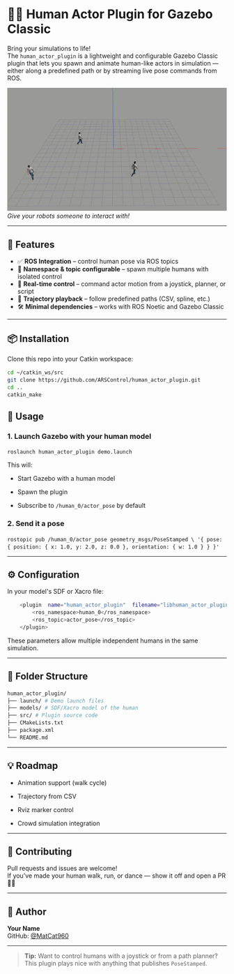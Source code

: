 # 🧍‍♂️ Human Actor Plugin for Gazebo Classic

Bring your simulations to life!  
The `human_actor_plugin` is a lightweight and configurable Gazebo Classic plugin that lets you spawn and animate human-like actors in simulation — either along a predefined path or by streaming live pose commands from ROS.

![Demo](media/humans_gaz.gif)  
*Give your robots someone to interact with!*

---

## 🚀 Features

- ✅ **ROS Integration** – control human pose via ROS topics
- 🧭 **Namespace & topic configurable** – spawn multiple humans with isolated control
- 🎯 **Real-time control** – command actor motion from a joystick, planner, or script
- 🔄 **Trajectory playback** – follow predefined paths (CSV, spline, etc.)
- 🛠️ **Minimal dependencies** – works with ROS Noetic and Gazebo Classic

---

## 📦 Installation

Clone this repo into your Catkin workspace:

```bash
cd ~/catkin_ws/src
git clone https://github.com/ARSControl/human_actor_plugin.git
cd ..
catkin_make
```

## 🧪 Usage

### 1. Launch Gazebo with your human model

`roslaunch human_actor_plugin demo.launch` 

This will:

-   Start Gazebo with a human model
    
-   Spawn the plugin
    
-   Subscribe to `/human_0/actor_pose` by default
    

### 2. Send it a pose


`rostopic pub /human_0/actor_pose geometry_msgs/PoseStamped \ '{ pose: { position: { x: 1.0, y: 2.0, z: 0.0 }, orientation: { w: 1.0 } } }'` 

----------

## ⚙️ Configuration

In your model's SDF or Xacro file:

```bash
    <plugin  name="human_actor_plugin"  filename="libhuman_actor_plugin.so"> 
        <ros_namespace>human_0</ros_namespace> 
        <ros_topic>actor_pose</ros_topic> 
    </plugin> 
```
These parameters allow multiple independent humans in the same simulation.

----------

## 📂 Folder Structure


```bash
human_actor_plugin/
├── launch/ # Demo launch files 
├── models/ # SDF/Xacro model of the human 
├── src/ # Plugin source code 
├── CMakeLists.txt
├── package.xml
└── README.md
``` 

----------

## 💡 Roadmap

-   Animation support (walk cycle)
    
-   Trajectory from CSV
    
-   Rviz marker control
    
-   Crowd simulation integration
    

----------

## 🤝 Contributing

Pull requests and issues are welcome!  
If you’ve made your human walk, run, or dance — show it off and open a PR 🕺💃


----------

## 👤 Author

**Your Name**  
GitHub: [@MatCat960](https://github.com/MatCat960)

----------

> **Tip:** Want to control humans with a joystick or from a path planner? This plugin plays nice with anything that publishes `PoseStamped`.